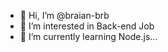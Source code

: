 - 👋 Hi, I’m @braian-brb
- 👀 I’m interested in Back-end Job
- 🌱 I’m currently learning Node.js...


<!---
braian-brb/braian-brb is a ✨ special ✨ repository because its `README.md` (this file) appears on your GitHub profile.
You can click the Preview link to take a look at your changes.
--->
